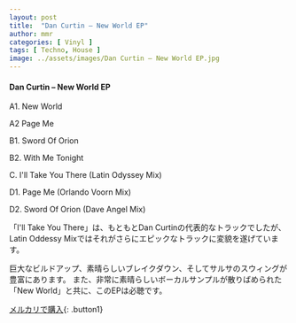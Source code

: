 ```yaml
---
layout: post
title:  "Dan Curtin – New World EP"
author: mmr
categories: [ Vinyl ]
tags: [ Techno, House ]
image: ../assets/images/Dan Curtin – New World EP.jpg
---
```


#### Dan Curtin – New World EP

A1. New World

A2 Page Me

B1. Sword Of Orion

B2. With Me Tonight

C. I'll Take You There (Latin Odyssey Mix)

D1. Page Me (Orlando Voorn Mix)

D2. Sword Of Orion (Dave Angel Mix)

「I'll Take You There」は、もともとDan Curtinの代表的なトラックでしたが、Latin Oddessy Mixではそれがさらにエピックなトラックに変貌を遂げています。

巨大なビルドアップ、素晴らしいブレイクダウン、そしてサルサのスウィングが豊富にあります。 また、非常に素晴らしいボーカルサンプルが散りばめられた「New World」と共に、このEPは必聴です。

[メルカリで購入](https://jp.mercari.com/item/m11356801738){: .button1}

